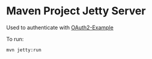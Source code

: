 # Maven Project Jetty Server

Used to authenticate with [OAuth2-Example](https://github.com/xiemingzhi/oauth2-example)

To run:
```
mvn jetty:run
```


